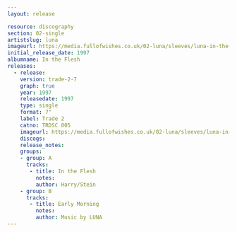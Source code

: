 ```yaml
---
layout: release

resource: discography
section: 02-single
artistslug: luna
imageurl: https://media.fullofwishes.co.uk/02-luna/sleeves/luna-in-the-flesh.jpg
initial_release_date: 1997
albumname: In the Flesh
releases:
  - release:
    version: trade-2-7
    graph: true
    year: 1997
    releasedate: 1997
    type: single
    format: 7"
    label: Trade 2
    catno: TRDSC 005
    imageurl: https://media.fullofwishes.co.uk/02-luna/sleeves/luna-in-the-flesh.jpg
    discogs:
    release_notes:
    groups:
    - group: A
      tracks:
       - title: In the Flesh
         notes:
         author: Harry/Stein
    - group: B
      tracks:
       - title: Early Morning
         notes:
         author: Music by LUNA
---
```

